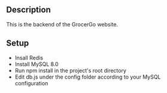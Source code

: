 ## Description
This is the backend of the GrocerGo website.



## Setup
* Insall Redis
* Install MySQL 8.0
* Run npm install in the project's root directory
* Edit db.js under the config folder according to your MySQL configuration  
